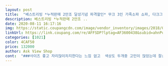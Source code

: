 ```yaml
---
layout: post 
title:  "베스트리빙 *누적판매 2만조 달성기념 파격할인* 무크 3인 가죽소파 쇼파, 다크그레이" 
description: 베스트리빙 *누적판매 2만조 ..
date: 2020-08-11 16:17:16 
img: https://static.coupangcdn.com/image/vendor_inventory/images/2018/08/30/10/9/446a1e87-bdc3-4691-977f-58c83cec70df.jpg 
linkUrl: https://link.coupang.com/re/AFFSDP?lptag=AF3600438&subid=ahnPublicAsk&pageKey=124735165&itemId=378891690&vendorItemId=3917906427&traceid=V0-113-df557aba0571aa49 
categories: [1021] 
color: 4CAF50 
price: 132000 
author: Ask View Shop 
cont:  "###사이즈 좋고 자리많이차지한다는 느낌 없고  색상도 두개중 고민이 많았는데 잘선택한것같아요  쿠션감은 앉았을때 푹신함이 적당하고 (너무푹신한걸 갠적으로 선호하지않아서 이점은 굿)팔걸이 높낮이도 눕기 딱좋고 딸내미랑 나란히 팔베개해서 누울수있을정도로 넉넉하고 등받이쿠션도 아주편해요증정쿠션도  앙증맞고 허리받침 해도 좋을것같아요<br/>##배송도 생각보다 엄청빨랐고 포장상태도 좋고 기사님도 친절하시고 애기무서워하니 얼른 뚝딱해치워서 배려 해 주신것 같아서 감사하고 설치가 간단해보이지만 깔끔하게 잘 해주셔서 흑당커피를 드렸네요 주스가 사논게 읍써서 ㅎㅎ<br/>#가격이 싸서 걱정도많이했지만 기대도 많이해서  실망하면 어쩌지 싶었는데 설치끝난순간 와우 넘 뿌듯하고 기쁘고 좋았어요 원하던쇼파였고 가성비 진짜 갑이네요 이대로 쭉  오래 잘 사용할수있었으면 좋겠다 하는 바램뿐입니다 대박나세요<br/>#장바구니에 1년? 2년?  요 아이를 우연히 가격할인이 된걸보고 바로 주문! 배송비는 좀 비싸다고 느껴지지만 쇼파가 넘 맘에 들고 가격이 착해서 패스<br/>#출산후 애를키우다 보니까 허리가 넘 안좋아져서<br/>+ 고양이가 마침 잘 자고있어서 추가합니다.<br/><br/>0.<br/> 쿠팡 앱 오류로 세번째 씁니다.<br/> 이번엔 올라가길 바랍니다.<br/><br/>1.<br/> 눕기 편합니다.<br/> 사이즈가 어깨보다 넓습니다.<br/> 제 어깨가 좁은것은 아닐겁니다.<br/><br/>10.<br/> 사세요.<br/> 저도 많이 고민끝에 골랐습니다.<br/> 타 쿠팡 인기제품 보다 배송비가 저렴해서 샀지만, 후회는 없습니다.<br/><br/>2.<br/> 헤드레스트가 목 C컬 유지에 좋은 높입니다.<br/> 자동차 헤드레스트가 이렇게 생겼다면, 급 출발할때 목 꺽였을겁니다.<br/> 다행히 소파로써는 합격입니다.<br/><br/>3.<br/> 목 C 컬이 안생기면 어깨가 쉽게 뭉칩니다.<br/> X레이 촬영을 통해 일자목이나 거북목 유무를 확인할 수 있습니다.<br/><br/>4.<br/> 앉았을때 엉덩이 뼈가 안아픕니다.<br/> 제 엉덩이뼈가 송곳이라, 예전에 삼촌 무릎팍에 앉았을때, 처음으로 삼촌에게 욕 들었습니다.<br/> 이소파는 욕을 안합니다.<br/> 첨단AI기능은 탑재되어 있지 않습니다.<br/> 다행입니다.<br/><br/>5.<br/> 냄새가 안납니다.<br/> 우리집 고양이 한번보고 바로 올라갔습니다.<br/> 영재입니다.<br/> 사진찍으러고 다가가니 옆에있는 케이블타이로 달려가 놀고있습니다.<br/> 역시 영재입니다.<br/><br/>6.<br/> 다리 미설치시 콘센트 높이랑 딱 맞습니다.<br/> 아마 설계할때 자신의 집 콘센트 높이를 참고하여 설치한것같습니다.<br/> 다리 설치시 고도가 높아져 산소농도가 떨어질까 설치안했습니다.<br/> 다른 이유는 없습니다.<br/><br/>7.<br/> 손흥민<br/>8.<br/> 가성비 최고의 쇼파입니다.<br/> 사실 비싼 쇼파를 사본적은 없지만, 청와대에 있는 쇼파 부럽지 않습니다.<br/> 청와대에 있는 쇼파를 본적도 없지만, 저희 집 고양이가 좋아하니 암튼 그런겁니다.<br/><br/>9.<br/> 이번에도 오류뜨면 그냥 글 안쓸려구요<br/>구매가격  132,000+50,000(배송비)+착불2만원(지방)<br/>구매동기 가격할인 (159,000 에서 132000원으로)<br/>리얼솔직한후기☆☆☆(처음 이런후기 작성)<br/>배송기사님과 현관앞에서 부터 함께 옮겼는데 생각보다 가벼워서 과연 튼튼할까? 생각했는데 잠깐의 의심였네요 설치후 어머님이 반신 장애가 있으셔서 늘 튼튼한 쇼파를 원하셔서 하루 사용해보니 어머님이 누워계셔도 아주 튼튼하고 색상도 고급진컬러로 잘샀다고 하셔서 맘이 푸욱 놓임니다^^  저렴하게 굳쇼핑이 되게 해주셔서 감사드립니다^^ 늘 좋은제품 잘 부탁드리겠습니다 <br/>배송일  2020ᆞ08ㆍ11화(전날 문자받음^^)<br/>조리원퇴원후 바로 구매하고싶었지만 이런저런 이유때문에  미루고미루다보니 이재야 구매하게 되었네요<br/>주문일  2020ᆞ08ㆍ06목<br/>지금까지 장편소설으 끝까지 읽어주셔서 고맙습니당  많은분들한테 도움이 되셨기를 ^^(첨부사진 참고)<br/>" 
---
```

